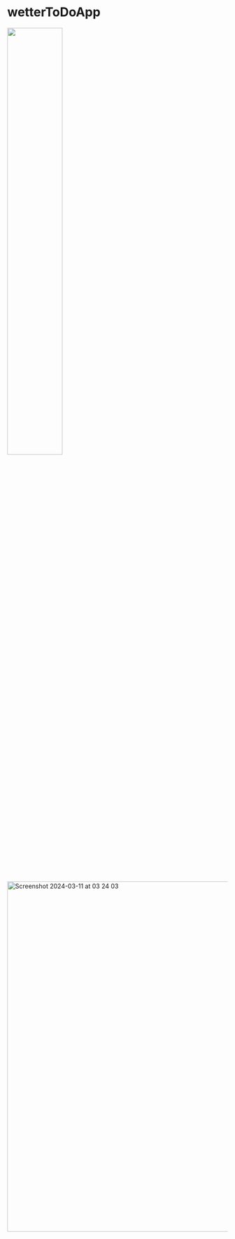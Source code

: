 # wetterToDoApp

<img src="https://github.com/dearestpankaj/weatherInfo/assets/987922/2a2aa3cd-7ea3-4a4b-aa24-6a13ebef9395" width=50% height=50%>
<img width="800" alt="Screenshot 2024-03-11 at 03 24 03" src="https://github.com/dearestpankaj/wetterToDoApp/assets/987922/49c0e631-6193-4535-9157-5480b8cc64c6">


